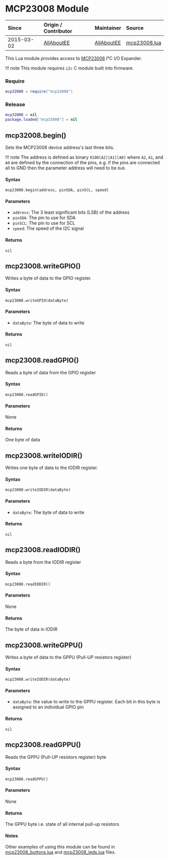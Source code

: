# MCP23008 Module
| Since  | Origin / Contributor  | Maintainer  | Source  |
| :----- | :-------------------- | :---------- | :------ |
| 2015-03-02 | [AllAboutEE](https://github.com/AllAboutEE) | [AllAboutEE](https://github.com/AllAboutEE) | [mcp23008.lua](../../lua_modules/mcp23008/mcp23008.lua) |

This Lua module provides access to [MCP23008](http://ww1.microchip.com/downloads/en/DeviceDoc/21919e.pdf) I²C I/O Expander.

!!! note
	This module requires `i2c` C module built into firmware.

### Require
```lua
mcp32008 = require("mcp32008")
```

### Release
```lua
mcp32008 = nil
package.loaded["mcp32008"] = nil
```

## mcp32008.begin()
Sets the MCP23008 device address's last three bits.

!!! note
	The address is defined as binary `0100[A2][A1][A0]` where `A2`, `A1`, and `A0` are defined by the connection of the pins, e.g. if the pins are connected all to GND then the parameter address  will need to be `0x0`.

#### Syntax
`mcp23008.begin(address, pinSDA, pinSCL, speed)`

#### Parameters
- `address`: The 3 least significant bits (LSB) of the address
- `pinSDA`: The pin to use for SDA
- `pinSCL`: The pin to use for SCL
- `speed`: The speed of the I2C signal

#### Returns
`nil`

## mcp23008.writeGPIO()
Writes a byte of data to the GPIO register.

#### Syntax
`mcp23008.writeGPIO(dataByte)`

#### Parameters
- `dataByte`: The byte of data to write

#### Returns
`nil`

## mcp23008.readGPIO()
Reads a byte of data from the GPIO register

#### Syntax
`mcp23008.readGPIO()`

#### Parameters
None

#### Returns
One byte of data

## mcp23008.writeIODIR()
Writes one byte of data to the IODIR register.

#### Syntax
`mcp23008.writeIODIR(dataByte)`

#### Parameters
- `dataByte`: The byte of data to write

#### Returns
`nil`

## mcp23008.readIODIR()
Reads a byte from the IODIR register

#### Syntax
`mcp23008.readIODIR()`

#### Parameters
None

#### Returns
The byte of data in IODIR

## mcp23008.writeGPPU()
Writes a byte of data to the GPPU (Pull-UP resistors register)

#### Syntax
`mcp23008.writeIODIR(dataByte)`

#### Parameters
- `dataByte`: the value to write to the GPPU register. Each bit in this byte is assigned to an individual GPIO pin

#### Returns
`nil`

## mcp23008.readGPPU()
Reads the GPPU (Pull-UP resistors register) byte

#### Syntax
`mcp23008.readGPPU()`

#### Parameters
None

#### Returns
The GPPU byte i.e. state of all internal pull-up resistors

#### Notes
Other examples of using this module can be found in [mcp23008_buttons.lua](../../lua_examples/mcp23008/mcp23008_buttons.lua) and  [mcp23008_leds.lua](../../lua_examples/mcp23008/mcp23008_leds.lua) files.
